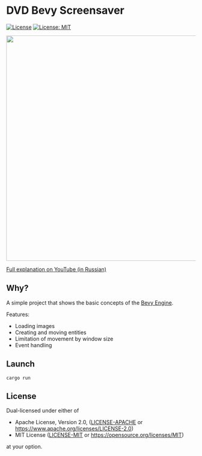 # DVD Bevy Screensaver
[![License](https://img.shields.io/badge/License-Apache%202.0-blue.svg)](https://opensource.org/licenses/Apache-2.0)
[![License: MIT](https://img.shields.io/badge/License-MIT-yellow.svg)](https://opensource.org/licenses/MIT)

<img src="https://github.com/arewerage/dvd_bevy_screensaver/blob/media/demo.gif" alt="" width="600"/>


[Full explanation on YouTube (in Russian)](https://www.youtube.com/watch?v=YilHEI3eF9k)

## Why?

A simple project that shows the basic concepts of the [Bevy Engine](https://github.com/bevyengine/bevy).

Features:
 - Loading images
 - Creating and moving entities
 - Limitation of movement by window size
 - Event handling

## Launch
```
cargo run
```

## License

Dual-licensed under either of

- Apache License, Version 2.0, ([LICENSE-APACHE](/LICENSE-APACHE) or https://www.apache.org/licenses/LICENSE-2.0)
- MIT License ([LICENSE-MIT](/LICENSE-MIT) or https://opensource.org/licenses/MIT)

at your option.
